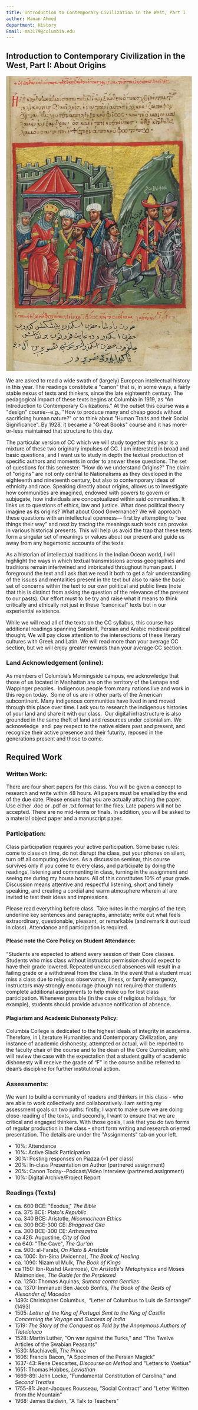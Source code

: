 ```yaml
---
title: Introduction to Contemporary Civilization in the West, Part I
author: Manan Ahmed
department: History
Email: ma3179@columbia.edu
---
```

## Introduction to Contemporary Civilization in the West, Part I: About Origins

![Relief from a 14th century manuscript of Alexander romance, from Trapezus/Trebizond, in the Istituto Ellenico (Greek Institute) of Venice.](/images/iskandernama.jpg)

We are asked to read a wide swath of (largely) European intellectual history in this year. The readings constitute a "canon" that is, in some ways, a fairly stable nexus of texts and thinkers, since the late eighteenth century. The pedagogical impact of these texts begins at Columbia in 1919, as "An Introduction to Contemporary Civilizations." At the outset this course was a "design" course--e.g., "How to produce many and cheap goods without sacrificing human nature?" or to think about "Human Traits and their Social Significance". By 1928, it became a "Great Books" course and it has more-or-less maintained that structure to this day.

The particular version of CC which we will study together this year is a mixture of these two originary impulses of CC. I am interested in broad and basic questions, and I want us to study in depth the textual production of specific authors and moments in order to answer these questions. The set of questions for this semester: "How do we understand Origins?" The claim of "origins" are not only central to Nationalisms as they developed in the eighteenth and nineteenth century, but also to contemporary ideas of ethnicity and race. Speaking directly about origins, allows us to investigate how communities are imagined, endowed with powers to govern or subjugate, how individuals are conceptualized within said communities. It links us to questions of ethics, law and justice. What does political theory imagine as its origins? What about Good Governance? We will approach these questions with an intellectual openness-– first by attempting to “see things their way” and next by tracing the meanings such texts can provoke in various historical presents. This will help us avoid the trap that these texts form a singular set of meanings or values about our present and guide us away from any hegemonic accounts of the texts.

As a historian of intellectual traditions in the Indian Ocean world, I will highlight the ways in which textual transmissions across geographies and traditions remain intertwined and imbricated throughout human past. I foreground the text and I ask that we read it both to get a fair understanding of the issues and mentalities present in the text but also to raise the basic set of concerns within the text to our own political and public lives (note that this is distinct from asking the question of the relevance of the present to our pasts). Our effort must to be try and raise what it means to think critically and ethically not just in these “canonical” texts but in our experiential existence.

While we will read all of the texts on the CC syllabus, this course has additional readings spanning Sanskrit, Persian and Arabic medieval political thought. We will pay close attention to the intersections of these literary cultures with Greek and Latin. We will read more than your average CC section, but we will enjoy greater rewards than your average CC section.

### Land Acknowledgement (online):

As members of Columbia’s Morningside campus, we acknowledge that those of us located in Manhattan are on the territory of the Lenape and Wappinger peoples.  Indigenous people from many nations live and work in this region today.  Some of us are in other parts of the American subcontinent. Many indigenous communities have lived in and moved through this place over time. I ask you to research the indigenous histories of your land and share it with our class.  Our digital infrastructure is also grounded in the same theft of land and resources under colonialism. We acknowledge  and  pay respect to the native elders past and present, and recognize their active presence and their futurity, reposed in the generations present and those to come.


## Required Work

### Written Work:

There are four short papers for this class. You will be given a concept to research and write within 48 hours. All papers must be emailed by the end of the due date. Please ensure that you are actually attaching the paper. Use either .doc or .pdf or .txt format for the files. Late papers will not be accepted. There are no mid-terms or finals. In addition, you will be asked to a material object paper and a manuscript paper.


### Participation:

Class participation requires your active participation. Some basic rules: come to class on time, do not disrupt the class, put your phones on silent, turn off all computing devices. As a discussion seminar, this course survives only if you come to every class, and participate by doing the readings, listening and commenting in class, turning in the assignment and seeing me during my house hours. All of this constitutes 10% of your grade.
Discussion means attentive and respectful listening, short and timely speaking, and creating a cordial and warm atmosphere wherein all are invited to test their ideas and impressions.

Please read everything before class. Take notes in the margins of the text; underline key sentences and paragraphs, annotate; write out what feels extraordinary, questionable, pleasant, or remarkable (and remark it out loud in class).
Attendance and participation is required.

#### Please note the Core Policy on Student Attendance:

“Students are expected to attend every session of their Core classes. Students who miss class without instructor permission should expect to have their grade lowered. Repeated unexcused absences will result in a failing grade or a withdrawal from the class. In the event that a student must miss a class due to religious observance, illness, or family emergency, instructors may strongly encourage (though not require) that students complete additional assignments to help make up for lost class participation. Whenever possible (in the case of religious holidays, for example), students should provide advance notification of absence.

#### Plagiarism and Academic Dishonesty Policy: 

Columbia College is dedicated to the highest ideals of integrity in academia. Therefore, in Literature Humanities and Contemporary Civilization, any instance of academic dishonesty, attempted or actual, will be reported to the faculty chair of the course and to the dean of the Core Curriculum, who will review the case with the expectation that a student guilty of academic dishonesty will receive the grade of “F” in the course and be referred to dean’s discipline for further institutional action.
 
### Assessments: 

We want to build a community of readers and thinkers in this class - who are able to work collectively and collaboratively. I am setting my assessment goals on two paths: firstly, I want to make sure we are doing close-reading of the texts, and secondly, I want to ensure that we are critical and engaged thinkers. With those goals, I ask that you do two forms of regular production in the class - short form writing and research oriented presentation. The details are under the "Assignments" tab on your left.

* 10%: Attendance 
* 10%: Active Slack Participation
* 30%: Posting responses on Piazza (~1 per class)  
* 20%: In-class Presentation on Author (partnered assignment)
* 20%: Canon Today--Podcast/Video Interview (partnered assignment)
* 10%: Digital Archive/Project Report
 


### Readings (Texts)
* ca. 600 BCE: "Exodus," *The Bible*
* ca. 375 BCE: Plato's *Republic*
* ca. 340 BCE: Aristotle, *Nicomachean Ethics* 
* ca. 300 BCE-300 CE: *Bhagavad Gita*
* ca. 300 BCE-300 CE: *Arthasastra*
* ca 426: Augustine, *City of God*
* ca 640: "The Cave", *The Qur'an*
* ca. 900: al-Farabi, *On Plato & Aristotle*
* ca. 1000: Ibn-Sina (Avicenna), *The Book of Healing*
* ca. 1090: Nizam ul Mulk, *The Book of Kings*
* ca 1150: Ibn-Rushd (Averroes), *On Aristotle's Metaphysics* and Moses Maimonides, *The Guide for the Perplexed*
* ca. 1250: Thomas Aquinas, *Summa contra Gentiles*
* ca. 1370: Immanuel Ben Jacob Bonfils, *The Book of the Gests of Alexander of Macedon*
* 1493: Christopher Columbus,  “Letter of Columbus to Luis de Santangel” (1493)
* 1505: *Letter of the King of Portugal Sent to the King of Castile Concerning the Voyage and Success of India*
* 1519: *The Story of the Conquest as Told by the Anonymous Authors of Tlateloloco* 
* 1528: Martin Luther, "On war against the Turks," and "The Twelve Articles of the Swabian Peasants"
* 1530: Machiavelli, *The Prince*
* 1606: Francis Bacon, "A Specimen of the Persian Magick"
* 1637-43: Rene Descartes, *Discourse on Method* and "Letters to Voetius"
* 1651: Thomas Hobbes, *Leviathan*
* 1669-89: John Locke, "Fundamental Constitution of Carolina," and *Second Treatise* 
* 1755-81: Jean-Jacques Rousseau, “Social Contract” and "Letter Written from the Mountain"
* 1968: James Baldwin, "A Talk to Teachers"

